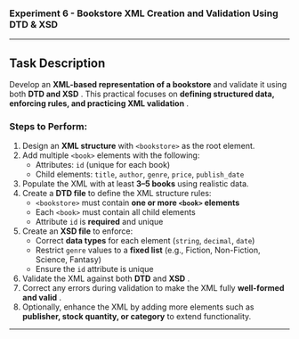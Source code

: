 ### **Experiment 6 - Bookstore XML Creation and Validation Using DTD & XSD**

---

## **Task Description**

Develop an **XML-based representation of a bookstore** and validate it using both  **DTD and XSD** . This practical focuses on  **defining structured data, enforcing rules, and practicing XML validation** .

### Steps to Perform:

1. Design an **XML structure** with `<bookstore>` as the root element.
2. Add multiple `<book>` elements with the following:
   * Attributes: `id` (unique for each book)
   * Child elements: `title`, `author`, `genre`, `price`, `publish_date`
3. Populate the XML with at least **3–5 books** using realistic data.
4. Create a **DTD file** to define the XML structure rules:
   * `<bookstore>` must contain **one or more `<book>` elements**
   * Each `<book>` must contain all child elements
   * Attribute `id` is **required** and unique
5. Create an **XSD file** to enforce:
   * Correct **data types** for each element (`string`, `decimal`, `date`)
   * Restrict `genre` values to a **fixed list** (e.g., Fiction, Non-Fiction, Science, Fantasy)
   * Ensure the `id` attribute is unique
6. Validate the XML against both **DTD** and  **XSD** .
7. Correct any errors during validation to make the XML fully  **well-formed and valid** .
8. Optionally, enhance the XML by adding more elements such as **publisher, stock quantity, or category** to extend functionality.

---
